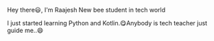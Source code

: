 Hey there😃, I'm Raajesh
New bee student in tech world

I just started learning Python and Kotlin.😋Anybody is tech teacher just guide me..😄
